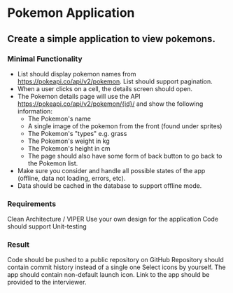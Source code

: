 # Pokemon Application
## Create a simple application to view pokemons.

### Minimal Functionality
 - List should display pokemon names from https://pokeapi.co/api/v2/pokemon. List should support pagination.
 - When a user clicks on a cell, the details screen should open.
 - The Pokemon details page will use the API https://pokeapi.co/api/v2/pokemon/{id}/ and show the following information:
   - The Pokemon's name
   - A single image of the pokemon from the front (found under sprites)
   - The Pokemon's "types" e.g. grass
   - The Pokemon's weight in kg
   - The Pokemon's height in cm
   - The page should also have some form of back button to go back to the Pokemon list.
 - Make sure you consider and handle all possible states of the app (offline, data not loading, errors, etc).
 - Data should be cached in the database to support offline mode.
 
### Requirements
Clean Architecture / VIPER
Use your own design for the application
Code should support Unit-testing
### Result
Code should be pushed to a public repository on GitHub
Repository should contain commit history instead of a single one
Select icons by yourself. The app should contain non-default launch icon.
Link to the app should be provided to the interviewer.
